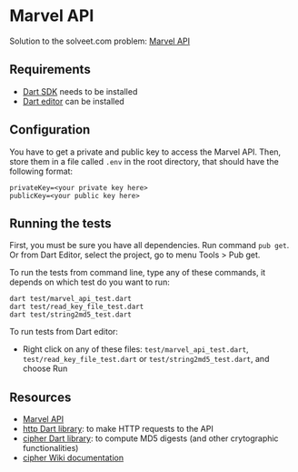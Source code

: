 # Marvel API

Solution to the solveet.com problem: 
[Marvel API](http://www.solveet.com/exercises/Acceder-a-la-API-Marvel/299)

## Requirements

- [Dart SDK](https://www.dartlang.org) needs to be installed
- [Dart editor](https://www.dartlang.org) can be installed

## Configuration

You have to get a private and public key to access the Marvel API. Then,
store them in a file called `.env` in the root directory, that should
have the following format:

    privateKey=<your private key here>
    publicKey=<your public key here>

## Running the tests

First, you must be sure you have all dependencies. Run command `pub get`.
Or from Dart Editor, select the project, go to menu Tools > Pub get.

To run the tests from command line, type any of these commands, it depends
on which test do you want to run:

    dart test/marvel_api_test.dart
    dart test/read_key_file_test.dart
    dart test/string2md5_test.dart

To run tests from Dart editor:

- Right click on any of these files: `test/marvel_api_test.dart`,
`test/read_key_file_test.dart` or `test/string2md5_test.dart`, and choose Run

## Resources

- [Marvel API](http://developer.marvel.com/docs#!/public/getCreatorCollectionget0)
- [http Dart library](https://pub.dartlang.org/packages/http): to make HTTP requests
to the API
- [cipher Dart library](https://pub.dartlang.org/packages/cipher): to compute MD5
digests (and other crytographic functionalities)
- [cipher Wiki documentation](https://github.com/izaera/cipher/wiki)

